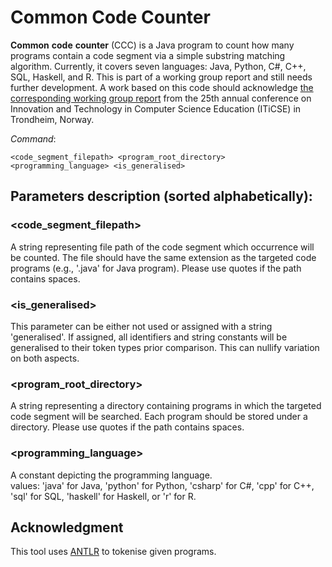 # Common Code Counter

**Common** **code** **counter** \(CCC\) is a Java program to count how many programs contain a code segment via a simple substring matching algorithm. Currently, it covers seven languages: Java, Python, C#, C++, SQL, Haskell, and R. This is part of a working group report and still needs further development. A work based on this code should acknowledge [the corresponding working group report](https://doi.org/10.1145/3437800.3439201) from the 25th annual conference on Innovation and Technology in Computer Science Education (ITiCSE) in Trondheim, Norway.

*Command*: 
```
<code_segment_filepath> <program_root_directory> <programming_language> <is_generalised>
```  

## Parameters description \(sorted alphabetically\):  
### <code_segment_filepath>
A string representing file path of the code segment which occurrence will be counted. The file should have the same extension as the targeted code programs (e.g., '.java' for Java program). Please use quotes if the path contains spaces.  
### <is_generalised>
This parameter can be either not used or assigned with a string 'generalised'. If assigned, all identifiers and string constants will be generalised to their token types prior comparison. This can nullify variation on both aspects.
### <program_root_directory>
A string representing a directory containing programs in which the targeted code segment will be searched. Each program should be stored under a directory. Please use quotes if the path contains spaces.  
### <programming_language>
A constant depicting the programming language.  
values: 'java' for Java, 'python' for Python, 'csharp' for C#, 'cpp' for C++, 'sql' for SQL, 'haskell' for Haskell, or 'r' for R.  

## Acknowledgment
This tool uses [ANTLR](https://www.antlr.org/) to tokenise given programs.
